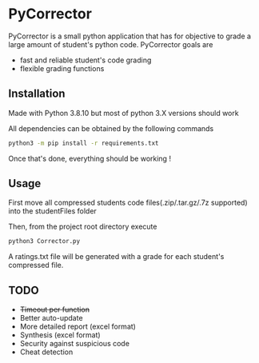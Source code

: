 # PyCorrector

PyCorrector is a small python application that has for objective to grade a large amount of student's python code.
PyCorrector goals are
- fast and reliable student's code grading
- flexible grading functions

## Installation

Made with Python 3.8.10 but most of python 3.X versions should work

All dependencies can be obtained by the following commands
```sh
python3 -m pip install -r requirements.txt
```
Once that's done, everything should be working !

## Usage

First move all compressed students code files(.zip/.tar.gz/.7z supported) into the studentFiles folder

Then, from the project root directory execute
```sh
python3 Corrector.py
```
A ratings.txt file will be generated with a grade for each student's compressed file.

## TODO

- ~~Timeout per function~~
- Better auto-update
- More detailed report (excel format)
- Synthesis (excel format)
- Security against suspicious code
- Cheat detection
